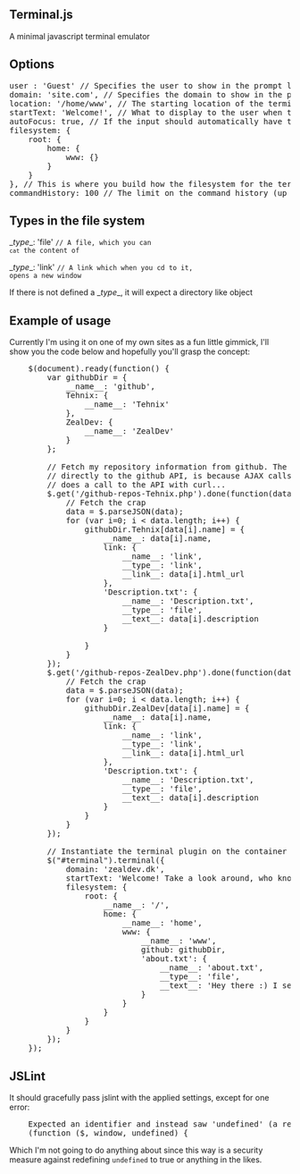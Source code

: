 ## Terminal.js ##

A minimal javascript terminal emulator

## Options ##
<pre>
user : 'Guest' // Specifies the user to show in the prompt line
domain: 'site.com', // Specifies the domain to show in the prompt line
location: '/home/www', // The starting location of the terminal (the path must be preset in the filesystem tree)
startText: 'Welcome!', // What to display to the user when the terminal is invoked (if it is an empty string, nothing is displayed)
autoFocus: true, // If the input should automatically have the users focus
filesystem: {
    root: {
        home: {
            www: {}    
        }
    }
}, // This is where you build how the filesystem for the terminal should look like, see the example of usage for a concept of what you can do
commandHistory: 100 // The limit on the command history (up and down arrows)
</pre>

## Types in the file system ##
\__type__: 'file' <code>// A file, which you can `cat` the content of</code>

\__type__: 'link' <code>// A link which when you cd to it, opens a new window</code>

If there is not defined a \__type__, it will expect a directory like object

## Example of usage ##
Currently I'm using it on one of my own sites as a fun little gimmick, I'll show you the code below and hopefully you'll grasp the concept:

<pre>
    $(document).ready(function() {
        var githubDir = {
            __name__: 'github',
            Tehnix: {
                __name__: 'Tehnix'
            },
            ZealDev: {
                __name__: 'ZealDev'
            }
        };
        
        // Fetch my repository information from github. The reason I call a local .php file instead of
        // directly to the github API, is because AJAX calls are limited to your own domain. The php files basically just
        // does a call to the API with curl...
        $.get('/github-repos-Tehnix.php').done(function(data) {
            // Fetch the crap
            data = $.parseJSON(data);
            for (var i=0; i < data.length; i++) {
                githubDir.Tehnix[data[i].name] = {
                    __name__: data[i].name,
                    link: {
                        __name__: 'link',
                        __type__: 'link',
                        __link__: data[i].html_url
                    },
                    'Description.txt': {
                        __name__: 'Description.txt',
                        __type__: 'file',
                        __text__: data[i].description
                    }

                }
            }
        });
        $.get('/github-repos-ZealDev.php').done(function(data) {
            // Fetch the crap
            data = $.parseJSON(data);
            for (var i=0; i < data.length; i++) {
                githubDir.ZealDev[data[i].name] = {
                    __name__: data[i].name,
                    link: {
                        __name__: 'link',
                        __type__: 'link',
                        __link__: data[i].html_url
                    },
                    'Description.txt': {
                        __name__: 'Description.txt',
                        __type__: 'file',
                        __text__: data[i].description
                    }
                }
            }
        });
        
        // Instantiate the terminal plugin on the container with id terminal
        $("#terminal").terminal({
            domain: 'zealdev.dk',
            startText: 'Welcome! Take a look around, who knows, maybe you\'ll find something interesting :) !...',
            filesystem: {
                root: {
                    __name__: '/',
                    home: {
                        __name__: 'home',
                        www: {
                            __name__: 'www',
                            github: githubDir,
                            'about.txt': {
                                __name__: 'about.txt',
                                __type__: 'file',
                                __text__: 'Hey there :) I see you\'ve manage to figure out how this operates. If you\'re interested in the plugin itself, it is hosted on github (or very soon will be) and you can check it out there...'
                            }
                        }
                    }
                }
            }
        });
    });
</pre>

## JSLint ##
It should gracefully pass jslint with the applied settings, except for one error:
<pre>
    Expected an identifier and instead saw 'undefined' (a reserved word).
    (function ($, window, undefined) {
</pre>

Which I'm not going to do anything about since this way is a security measure against redefining `undefined` to true or anything in the likes.